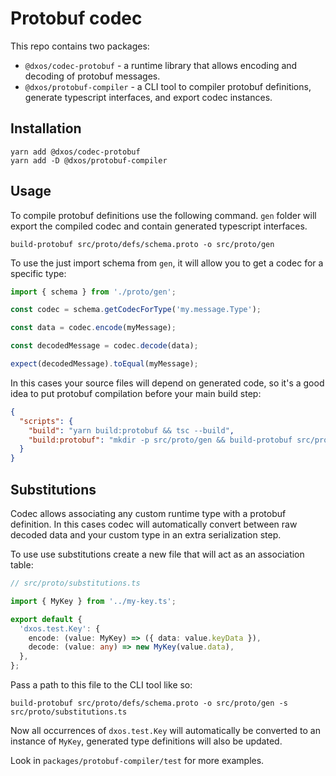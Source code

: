 # Protobuf codec

This repo contains two packages:
* `@dxos/codec-protobuf` - a runtime library that allows encoding and decoding of protobuf messages.
* `@dxos/protobuf-compiler` - a CLI tool to compiler protobuf definitions, generate typescript interfaces, and export codec instances.

## Installation

```
yarn add @dxos/codec-protobuf
yarn add -D @dxos/protobuf-compiler

```

## Usage

To compile protobuf definitions use the following command. `gen` folder will export the compiled codec and contain generated typescript interfaces.

```
build-protobuf src/proto/defs/schema.proto -o src/proto/gen
```

To use the just import schema from `gen`, it will allow you to get a codec for a specific type:

```typescript
import { schema } from './proto/gen';

const codec = schema.getCodecForType('my.message.Type');

const data = codec.encode(myMessage);

const decodedMessage = codec.decode(data);

expect(decodedMessage).toEqual(myMessage);
```

In this cases your source files will depend on generated code, so it's a good idea to put protobuf compilation before your main build step:


```json
{
  "scripts": {
    "build": "yarn build:protobuf && tsc --build",
    "build:protobuf": "mkdir -p src/proto/gen && build-protobuf src/proto/defs/schema.proto -o src/proto/gen",
  }
}
```

## Substitutions

Codec allows associating any custom runtime type with a protobuf definition. In this cases codec will automatically convert between raw decoded data and your custom type in an extra serialization step.

To use use substitutions create a new file that will act as an association table:


```typescript
// src/proto/substitutions.ts

import { MyKey } from '../my-key.ts';

export default {
  'dxos.test.Key': {
    encode: (value: MyKey) => ({ data: value.keyData }),
    decode: (value: any) => new MyKey(value.data),
  },
};
```

Pass a path to this file to the CLI tool like so:

```
build-protobuf src/proto/defs/schema.proto -o src/proto/gen -s src/proto/substitutions.ts
```

Now all occurrences of `dxos.test.Key` will automatically be converted to an instance of `MyKey`, generated type definitions will also be updated.

Look in `packages/protobuf-compiler/test` for more examples.
